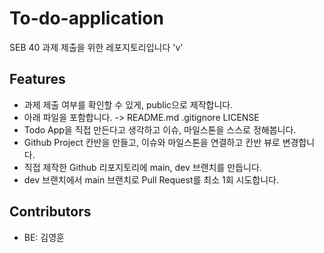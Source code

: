 # To-do-application

SEB 40 과제 제출을 위한 레포지토리입니다 'v'

## Features

- 과제 제출 여부를 확인할 수 있게, public으로 제작합니다.
- 아래 파일을 포함합니다. -> README.md .gitignore LICENSE
- Todo App을 직접 만든다고 생각하고 이슈, 마일스톤을 스스로 정해봅니다.
- Github Project 칸반을 만들고, 이슈와 마일스톤을 연결하고 칸반 뷰로 변경합니다.
- 직접 제작한 Github 리포지토리에 main, dev 브랜치를 만듭니다.
- dev 브랜치에서 main 브랜치로 Pull Request를 최소 1회 시도합니다.

## Contributors

- BE: 김영훈
